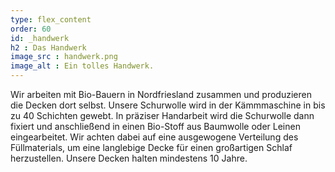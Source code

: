 ```yaml
---
type: flex_content
order: 60
id: _handwerk
h2 : Das Handwerk
image_src : handwerk.png
image_alt : Ein tolles Handwerk.
---
```

Wir arbeiten mit Bio-Bauern in Nordfriesland zusammen und produzieren die Decken dort selbst. Unsere Schurwolle wird in der Kämmmaschine in bis zu 40 Schichten gewebt. In präziser Handarbeit wird die Schurwolle dann fixiert und anschließend in einen Bio-Stoff aus Baumwolle oder Leinen eingearbeitet. Wir achten dabei auf eine ausgewogene Verteilung des Füllmaterials, um eine langlebige Decke für einen großartigen Schlaf herzustellen. Unsere Decken halten mindestens 10 Jahre.